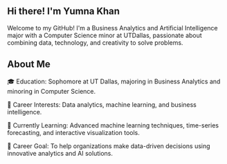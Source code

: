 ## Hi there! I'm Yumna Khan
Welcome to my GitHub! I'm a Business Analytics and Artificial Intelligence major with a Computer Science minor at UTDallas, passionate about combining data, technology, and creativity to solve problems.

## About Me 
🎓 Education: Sophomore at UT Dallas, majoring in Business Analytics and minoring in Computer Science.

💼 Career Interests: Data analytics, machine learning, and business intelligence.

🌱 Currently Learning: Advanced machine learning techniques, time-series forecasting, and interactive visualization tools.

🚀 Career Goal: To help organizations make data-driven decisions using innovative analytics and AI solutions. 
